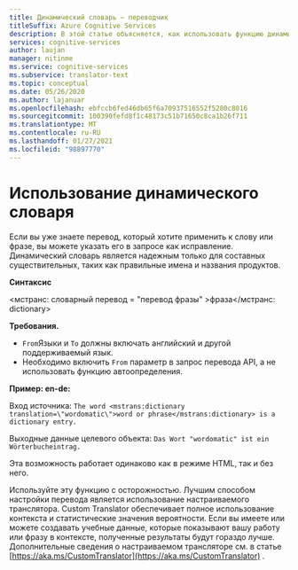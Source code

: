 ```yaml
---
title: Динамический словарь — переводчик
titleSuffix: Azure Cognitive Services
description: В этой статье объясняется, как использовать функцию динамического словаря транслятора Azure Cognitive Services.
services: cognitive-services
author: laujan
manager: nitinme
ms.service: cognitive-services
ms.subservice: translator-text
ms.topic: conceptual
ms.date: 05/26/2020
ms.author: lajanuar
ms.openlocfilehash: ebfccb6fed46db65f6a70937516552f5280c8016
ms.sourcegitcommit: 100390fefd8f1c48173c51b71650c8ca1b26f711
ms.translationtype: MT
ms.contentlocale: ru-RU
ms.lasthandoff: 01/27/2021
ms.locfileid: "98897770"
---
```

# <a name="how-to-use-a-dynamic-dictionary"></a>Использование динамического словаря

Если вы уже знаете перевод, который хотите применить к слову или фразе, вы можете указать его в запросе как исправление. Динамический словарь является надежным только для составных существительных, таких как правильные имена и названия продуктов.

**Синтаксис**

<мстранс: словарный перевод = "перевод фразы" >фраза</мстранс: dictionary>

**Требования.**

* `From`Языки и `To` должны включать английский и другой поддерживаемый язык. 
* Необходимо включить `From` параметр в запрос перевода API, а не использовать функцию автоопределения. 

**Пример: en-de:**

Вход источника: `The word <mstrans:dictionary translation=\"wordomatic\">word or phrase</mstrans:dictionary> is a dictionary entry.`

Выходные данные целевого объекта: `Das Wort "wordomatic" ist ein Wörterbucheintrag.`

Эта возможность работает одинаково как в режиме HTML, так и без него.

Используйте эту функцию с осторожностью. Лучшим способом настройки перевода является использование настраиваемого транслятора. Custom Translator обеспечивает полное использование контекста и статистические значения вероятности. Если вы имеете или можете создавать учебные данные, которые показывают вашу работу или фразу в контексте, полученные результаты будут гораздо лучше. Дополнительные сведения о настраиваемом трансляторе см. в статье [https://aka.ms/CustomTranslator](https://aka.ms/CustomTranslator) .